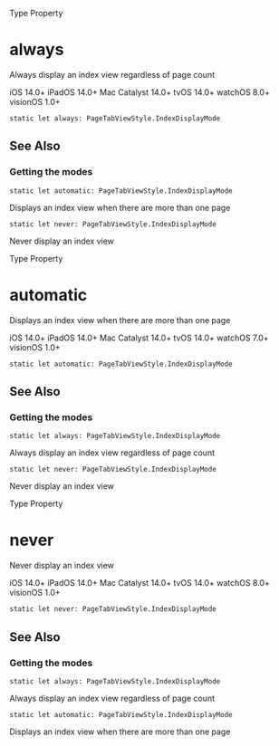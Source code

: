 Type Property

# always

Always display an index view regardless of page count

iOS 14.0+  iPadOS 14.0+  Mac Catalyst 14.0+  tvOS 14.0+  watchOS 8.0+
visionOS 1.0+

    
    
    static let always: PageTabViewStyle.IndexDisplayMode

## See Also

### Getting the modes

`static let automatic: PageTabViewStyle.IndexDisplayMode`

Displays an index view when there are more than one page

`static let never: PageTabViewStyle.IndexDisplayMode`

Never display an index view

Type Property

# automatic

Displays an index view when there are more than one page

iOS 14.0+  iPadOS 14.0+  Mac Catalyst 14.0+  tvOS 14.0+  watchOS 7.0+
visionOS 1.0+

    
    
    static let automatic: PageTabViewStyle.IndexDisplayMode

## See Also

### Getting the modes

`static let always: PageTabViewStyle.IndexDisplayMode`

Always display an index view regardless of page count

`static let never: PageTabViewStyle.IndexDisplayMode`

Never display an index view

Type Property

# never

Never display an index view

iOS 14.0+  iPadOS 14.0+  Mac Catalyst 14.0+  tvOS 14.0+  watchOS 8.0+
visionOS 1.0+

    
    
    static let never: PageTabViewStyle.IndexDisplayMode

## See Also

### Getting the modes

`static let always: PageTabViewStyle.IndexDisplayMode`

Always display an index view regardless of page count

`static let automatic: PageTabViewStyle.IndexDisplayMode`

Displays an index view when there are more than one page

